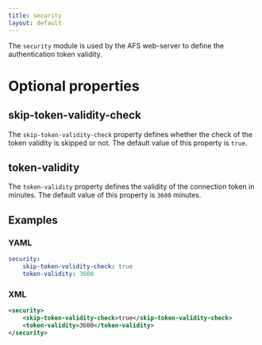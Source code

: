 ```yaml
---
title: security
layout: default
---
```


The `security` module is used by the AFS web-server to define the authentication token validity.

# Optional properties

## skip-token-validity-check
The `skip-token-validity-check` property defines whether the check of the token validity is skipped or not. The default value of this
property is `true`.

## token-validity
The `token-validity` property defines the validity of the connection token in minutes. The default value of this property
is `3600` minutes.
 
## Examples

### YAML
```yaml
security:
    skip-token-validity-check: true
    token-validity: 3600
```

### XML
```xml
<security>
    <skip-token-validity-check>true</skip-token-validity-check>
    <token-validity>3600</token-validity>
</security>
```
